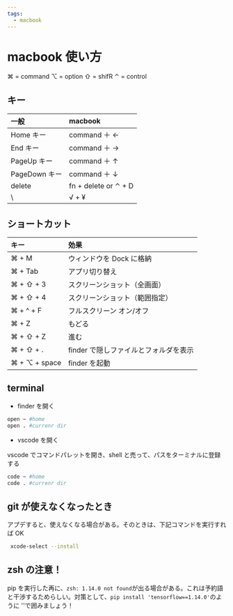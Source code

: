```yaml
---
tags:
  - macbook
---
```


# macbook 使い方

⌘ = command
⌥ = option
⇧ = shifR
⌃ = control

## キー

| 一般          | macbook              |
| :------------ | :------------------- |
| Home キー     | command ＋ ←         |
| End キー      | command ＋ →         |
| PageUp キー   | command ＋ ↑         |
| PageDown キー | command ＋ ↓         |
| delete        | fn + delete or ⌃ + D |
| \             | √ + ¥                |

## ショートカット

| キー          | 効果                                  |
| :------------ | :------------------------------------ |
| ⌘ + M         | ウィンドウを Dock に格納              |
| ⌘ + Tab       | アプリ切り替え                        |
| ⌘ + ⇧ + 3     | スクリーンショット（全画面）          |
| ⌘ + ⇧ + 4     | スクリーンショット（範囲指定）        |
| ⌘ + ^ + F     | フルスクリーン オン/オフ              |
| ⌘ + Z         | もどる                                |
| ⌘ + ⇧ + Z     | 進む                                  |
| ⌘ + ⇧ + .     | finder で隠しファイルとフォルダを表示 |
| ⌘ + ⌥ + space | finder を起動                         |

## terminal

- finder を開く

```zsh
open ~ #home
open . #currenr dir
```

- vscode を開く

vscode でコマンドパレットを開き、shell と売って、パスをターミナルに登録する

```zsh
code ~ #home
code . #currenr dir
```

## git が使えなくなったとき

アプデすると、使えなくなる場合がある。そのときは、下記コマンドを実行すれば OK

```zsh
 xcode-select --install
```

## zsh の注意！

pip を実行した再に、`zsh: 1.14.0 not found`が出る場合がある。これは予約語と干渉するためらしい。対策として、`pip install 'tensorflow==1.14.0'`のように ''で囲みましょう！
